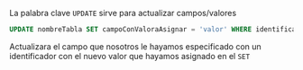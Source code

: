 La palabra clave `UPDATE` sirve para actualizar campos/valores

```SQL
UPDATE nombreTabla SET campoConValoraAsignar = 'valor' WHERE identificadorRegistro = condicion;
```

Actualizara el campo que nosotros le hayamos especificado con un identificador con el nuevo valor que hayamos asignado en el `SET`